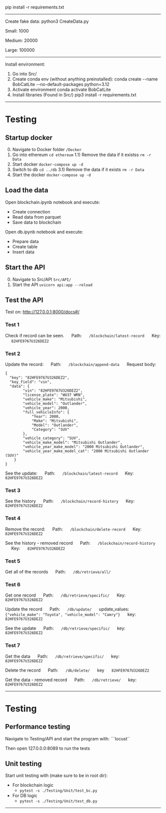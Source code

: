  pip install -r requirements.txt

----------------------------------------------------------------------------------------------------------------

Create fake data:
python3 CreateData.py

Small:
1000

Medium:
20000

Large:
100000

----------------------------------------------------------------------------------------------------------------

Install environment:
1) Go into Src/
2) Create conda env (without anything preinstalled):
    conda create --name BobCatLite --no-default-packages python=3.12 
3) Activate environment
    conda activate BobCatLite
4) Install libraries (Found in Src/)
    pip3 install -r requirements.txt 

----------------------------------------------------------------------------------------------------------------

# Testing

## Startup docker
0) Navigate to Docker folder
```/Docker```
1) Go into ethereum
```cd ethereum```
1.1) Remove the data if it existss
```rm -r Data ```
1) Start docker
```docker-compose up -d```
1) Switch to db 
```cd ../db```
3.1) Remove the data if it exists
```rm -r Data```
1) Start the docker
```docker-compose up -d```

## Load the data
Open blockchain.ipynb notebook and execute:
- Create connection
- Read data from parquet
- Save data to blockchain

Open db.ipynb notebook and execute:
- Prepare data
- Create table
- Insert data

## Start the API
0) Navigate to Src/API 
```Src/API/```
1) Start the API
```uvicorn api:app --reload```

## Test the API
Test on: http://127.0.0.1:8000/docs#/

### Test 1
Check if record can be seen.
&nbsp;&nbsp;&nbsp;&nbsp; Path:
&nbsp;&nbsp;&nbsp;&nbsp; ```/blockchain/latest-record```
&nbsp;&nbsp;&nbsp;&nbsp; Key:
&nbsp;&nbsp;&nbsp;&nbsp; ```82HFE9767U326DEZ2```

### Test 2
Update the record:
&nbsp;&nbsp;&nbsp;&nbsp; Path:
&nbsp;&nbsp;&nbsp;&nbsp; ```/blockchain/append-data```
&nbsp;&nbsp;&nbsp;&nbsp; Request body:
```
{
  "key": "82HFE9767U326DEZ2",
  "key_field": "vin",
  "data": {
        "vin": "82HFE9767U326DEZ2",
        "license_plate": "WU37 WRN",
        "vehicle_make": "Mitsubishi",
        "vehicle_model": "Outlander",
        "vehicle_year": 2000,
        "full_vehicleInfo": {
            "Year": 2000,
            "Make": "Mitsubishi",
            "Model": "Outlander",
            "Category": "SUV"
        },
        "vehicle_category": "SUV",
        "vehicle_make_model": "Mitsubishi Outlander",
        "vehicle_year_make_model": "2000 Mitsubishi Outlander",
        "vehicle_year_make_model_cat": "2000 Mitsubishi Outlander (SUV)"
    }
}
```

See the update:
&nbsp;&nbsp;&nbsp;&nbsp; Path:
&nbsp;&nbsp;&nbsp;&nbsp; ```/blockchain/latest-record```
&nbsp;&nbsp;&nbsp;&nbsp; Key:
&nbsp;&nbsp;&nbsp;&nbsp; ```82HFE9767U326DEZ2```

### Test 3
See the history
&nbsp;&nbsp;&nbsp;&nbsp; Path:
&nbsp;&nbsp;&nbsp;&nbsp; ```/blockchain/record-history```
&nbsp;&nbsp;&nbsp;&nbsp; Key:
&nbsp;&nbsp;&nbsp;&nbsp; ```82HFE9767U326DEZ2```

### Test 4
Remove the record:
&nbsp;&nbsp;&nbsp;&nbsp; Path:
&nbsp;&nbsp;&nbsp;&nbsp; ```/blockchain/delete-record```
&nbsp;&nbsp;&nbsp;&nbsp; Key:
&nbsp;&nbsp;&nbsp;&nbsp; ```82HFE9767U326DEZ2```

See the history - removed record
&nbsp;&nbsp;&nbsp;&nbsp; Path:
&nbsp;&nbsp;&nbsp;&nbsp; ```/blockchain/record-history```
&nbsp;&nbsp;&nbsp;&nbsp; Key:
&nbsp;&nbsp;&nbsp;&nbsp; ```82HFE9767U326DEZ2```

### Test 5
Get all of the records
&nbsp;&nbsp;&nbsp;&nbsp; Path:
&nbsp;&nbsp;&nbsp;&nbsp; ```/db/retrieve/all/```

### Test 6
Get one record
&nbsp;&nbsp;&nbsp;&nbsp; Path:
&nbsp;&nbsp;&nbsp;&nbsp; ```/db/retrieve/specific/```
&nbsp;&nbsp;&nbsp;&nbsp; Key:
&nbsp;&nbsp;&nbsp;&nbsp; ```82HFE9767U326DEZ2```

Update the record
&nbsp;&nbsp;&nbsp;&nbsp; Path:
&nbsp;&nbsp;&nbsp;&nbsp; ```/db/update/```
&nbsp;&nbsp;&nbsp;&nbsp; update_values:
&nbsp;&nbsp;&nbsp;&nbsp; ```{"vehicle_make": "Toyota", "vehicle_model": "Camry"}```
&nbsp;&nbsp;&nbsp;&nbsp; key:
&nbsp;&nbsp;&nbsp;&nbsp; ```82HFE9767U326DEZ2```

See the update
&nbsp;&nbsp;&nbsp;&nbsp; Path:
&nbsp;&nbsp;&nbsp;&nbsp; ```/db/retrieve/specific/```
&nbsp;&nbsp;&nbsp;&nbsp; key:
&nbsp;&nbsp;&nbsp;&nbsp; ```82HFE9767U326DEZ2```

### Test 7
Get the data
&nbsp;&nbsp;&nbsp;&nbsp; Path:
&nbsp;&nbsp;&nbsp;&nbsp; ```/db/retrieve/specific/```
&nbsp;&nbsp;&nbsp;&nbsp; key:
&nbsp;&nbsp;&nbsp;&nbsp; ```82HFE9767U326DEZ2```

Delete the record
&nbsp;&nbsp;&nbsp;&nbsp; Path:
&nbsp;&nbsp;&nbsp;&nbsp; ```/db/delete/```
&nbsp;&nbsp;&nbsp;&nbsp; key
&nbsp;&nbsp;&nbsp;&nbsp; ```82HFE9767U326DEZ2```

Get the data - removed record
&nbsp;&nbsp;&nbsp;&nbsp; Path:
&nbsp;&nbsp;&nbsp;&nbsp; ```/db/retrieve/```
&nbsp;&nbsp;&nbsp;&nbsp; key:
&nbsp;&nbsp;&nbsp;&nbsp; ```82HFE9767U326DEZ2```

----------------------------------------------------------------------------------------------------------------

# Testing
## Performance testing

Navigate to Testing/API and start the program with:
```locust``

Then open 127.0.0.0:8089 to run the tests

## Unit testing

Start unit testing with (make sure to be in root dir):
- For blockchain logic
    - ```pytest -s ./Testing/Unit/test_bc.py```
- For DB logic
    - ```pytest -s ./Testing/Unit/test_db.py```

----------------------------------------------------------------------------------------------------------------